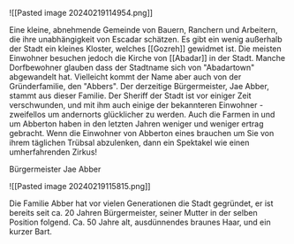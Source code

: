 
![[Pasted image 20240219114954.png]]

Eine kleine, abnehmende Gemeinde von Bauern, Ranchern und Arbeitern, die ihre unabhängigkeit von Escadar schätzen. Es gibt ein wenig außerhalb der Stadt ein kleines Kloster, welches [[Gozreh]] gewidmet ist.
Die meisten Einwohner besuchen jedoch die Kirche von [[Abadar]] in der Stadt. Manche Dorfbewohner glauben dass der Stadtname sich von "Abadartown" abgewandelt hat. Vielleicht kommt der Name aber auch von der Gründerfamilie, den "Abbers". Der derzeitige Bürgermeister, Jae Abber, stammt aus dieser Familie.
Der Sheriff der Stadt ist vor einiger Zeit verschwunden, und mit ihm auch einige der bekannteren Einwohner - zweifellos um andernorts glücklicher zu werden. Auch die Farmen in und um Abberton haben in den letzten Jahren weniger und weniger ertrag gebracht. Wenn die Einwohner von Abberton eines brauchen um Sie von ihrem täglichen Trübsal abzulenken, dann ein Spektakel wie einen umherfahrenden Zirkus!

Bürgermeister Jae Abber

![[Pasted image 20240219115815.png]]

Die Familie Abber hat vor vielen Generationen die Stadt gegründet, er ist bereits seit ca. 20 Jahren Bürgermeister, seiner Mutter in der selben Position folgend.
Ca. 50 Jahre alt, ausdünnendes braunes Haar, und ein kurzer Bart.